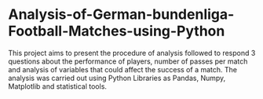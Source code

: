# Analysis-of-German-bundenliga-Football-Matches-using-Python
This project aims to present the procedure of analysis followed to respond 3 questions about the performance of players, number of passes per match and analysis of variables that could affect the success of a match. The analysis was carried out using Python Libraries as Pandas, Numpy, Matplotlib and statistical tools.    
